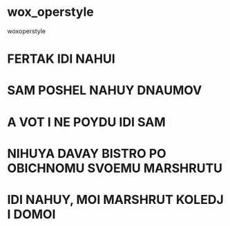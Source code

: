 # wox_operstyle
woxoperstyle

# FERTAK IDI NAHUI
# SAM POSHEL NAHUY DNAUMOV
# A VOT I NE POYDU IDI SAM
# NIHUYA DAVAY BISTRO PO OBICHNOMU SVOEMU MARSHRUTU
# IDI NAHUY, MOI MARSHRUT KOLEDJ I DOMOI
